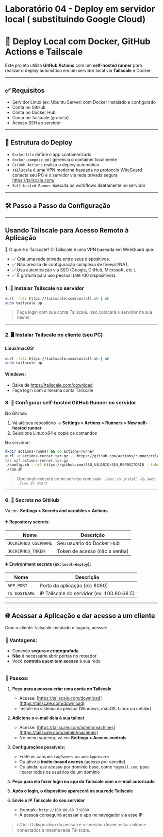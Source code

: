 # Laboratório 04 - Deploy em servidor local ( substituindo Google Cloud)



# 🚀 Deploy Local com Docker, GitHub Actions e Tailscale

Este projeto utiliza **GitHub Actions** com um **self-hosted runner** para realizar o deploy automático em um servidor local via **Tailscale** e Docker.

---

## ✅ Requisitos

- Servidor Linux (ex: Ubuntu Server) com Docker instalado e configurado
- Conta no GitHub
- Conta no Docker Hub
- Conta no Tailscale (gratuita)
- Acesso SSH ao servidor

---

## 🧱 Estrutura do Deploy

- `Dockerfile` define o app containerizado
- `docker-compose.yml` gerencia o container localmente
- `GitHub Actions` realiza o deploy automático
- `Tailscale` é uma VPN moderna baseada no protocolo WireGuard conecta seu PC e o servidor via rede privada segura https://tailscale.com/
- `Self-hosted Runner` executa os workflows diretamente no servidor

---

## 🛠️ Passo a Passo da Configuração

---

## Usando Tailscale para Acesso Remoto à Aplicação
🔹 O que é o Tailscale?
O Tailscale é uma VPN baseada em WireGuard que:
- ✅ Cria uma rede privada entre seus dispositivos.
- ✅ Não precisa de configuração complexa de firewall/NAT.
- ✅ Usa autenticação via SSO (Google, GitHub, Microsoft, etc.).
- ✅ É gratuita para uso pessoal (até 100 dispositivos).

### 1. 🔐 Instalar Tailscale no servidor

```bash
curl -fsSL https://tailscale.com/install.sh | sh
sudo tailscale up
```

> Faça login com sua conta Tailscale. Isso colocará o servidor na sua *tailnet*.

---

### 2. 🖥️ Instalar Tailscale no cliente (seu PC)

#### Linux/macOS:

```bash
curl -fsSL https://tailscale.com/install.sh | sh
sudo tailscale up
```

#### Windows:

- Baixe de https://tailscale.com/download
- Faça login com a mesma conta Tailscale


### 3. 🤖 Configurar self-hosted GitHub Runner no servidor

No GitHub:

1. Vá até seu repositório → **Settings > Actions > Runners > New self-hosted runner**
2. Selecione Linux x64 e copie os comandos

No servidor:

```bash
mkdir actions-runner && cd actions-runner
curl -o actions-runner.tar.gz -L https://github.com/actions/runner/releases/download/v2.x.x/actions-runner-linux-x64-2.x.x.tar.gz
tar xzf actions-runner.tar.gz
./config.sh --url https://github.com/SEU_USUARIO/SEU_REPOSITORIO --token SEU_TOKEN
./run.sh
```

> Opcional: execute como serviço com `sudo ./svc.sh install && sudo ./svc.sh start`

---

### 6. 🔐 Secrets no GitHub

Vá em: **Settings > Secrets and variables > Actions**

#### ➕ Repository secrets:

| Nome               | Descrição               |
|--------------------|--------------------------|
| `DOCKERHUB_USERNAME` | Seu usuário do Docker Hub |
| `DOCKERHUB_TOKEN`    | Token de acesso (não a senha) |

#### ➕ Environment secrets (ex: `local-deploy`):

| Nome          | Descrição                         |
|---------------|------------------------------------|
| `APP_PORT`    | Porta da aplicação (ex: 8080)      |
| `TS_HOSTNAME` | IP Tailscale do servidor (ex: 100.80.68.5) |


---

## 🌐 Acessar a Aplicação e dar acesso a um cliente

Com o cliente Tailscale instalado e logado, acesse:


### 🔐 Vantagens:

- Conexão **segura e criptografada**
- **Não** é necessário abrir portas no roteador
- Você **controla quem tem acesso** à sua rede

---

### 👣 Passos:

1. **Peça para a pessoa criar uma conta no Tailscale**
   - Acesse: [https://tailscale.com/download](https://tailscale.com/download)
   - Instale no sistema da pessoa (Windows, macOS, Linux ou celular)

2. **Adicione o e-mail dela à sua tailnet**
   - Acesse: [https://tailscale.com/admin/machines](https://tailscale.com/admin/machines)
   - No menu superior, vá em **Settings > Access controls**

3. **Configurações possíveis:**
   - Edite os campos `tagOwners` ou `autoApprovers`
   - Ou ative o **invite-based access** (acesso por convite)
   - Ou ainda: use acesso por domínio base, como `*@gmail.com`, para liberar todos os usuários de um domínio

4. **Peça para ela fazer login no app do Tailscale com o e-mail autorizado**

5. **Após o login, o dispositivo aparecerá na sua rede Tailscale**

6. **Envie o IP Tailscale do seu servidor**
   - Exemplo: `http://100.80.68.7:8080`
   - A pessoa conseguirá acessar o app no navegador via esse IP

> ℹ️ Obs: O dispositivo da pessoa e o servidor devem estar online e conectados à mesma rede Tailscale.
